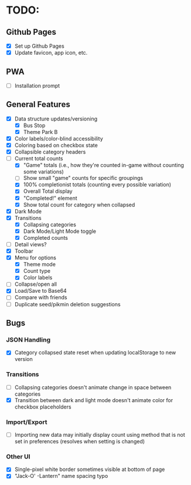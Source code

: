 # TODO:

## Github Pages
- [x] Set up Github Pages
- [x] Update favicon, app icon, etc.

## PWA
- [ ] Installation prompt

## General Features
- [x] Data structure updates/versioning
  - [x] Bus Stop
  - [x] Theme Park B
- [x] Color labels/color-blind accessibility
- [x] Coloring based on checkbox state
- [x] Collapsible category headers
- [ ] Current total counts
  - [x] "Game" totals (i.e., how they're counted in-game without counting some variations)
  - [ ] Show small "game" counts for specific groupings
  - [x] 100% completionist totals (counting every possible variation)
  - [x] Overall Total display
  - [x] "Completed!" element
  - [x] Show total count for category when collapsed
- [x] Dark Mode
- [x] Transitions
  - [x] Collapsing categories
  - [x] Dark Mode/Light Mode toggle
  - [x] Completed counts
- [ ] Detail views?
- [x] Toolbar
- [x] Menu for options
  - [x] Theme mode
  - [x] Count type
  - [x] Color labels
- [ ] Collapse/open all
- [x] Load/Save to Base64
- [ ] Compare with friends
- [ ] Duplicate seed/pikmin deletion suggestions

## Bugs
### JSON Handling
  - [x] Category collapsed state reset when updating localStorage to new version
### Transitions
  - [ ] Collapsing categories doesn't animate change in space between categories
  - [x] Transition between dark and light mode doesn't animate color for checkbox placeholders
### Import/Export
  - [ ] Importing new data may initially display count using method that is not set in preferences (resolves when setting is changed)
### Other UI
  - [x] Single-pixel white border sometimes visible at bottom of page
  - [x] "Jack-O' -Lantern" name spacing typo
